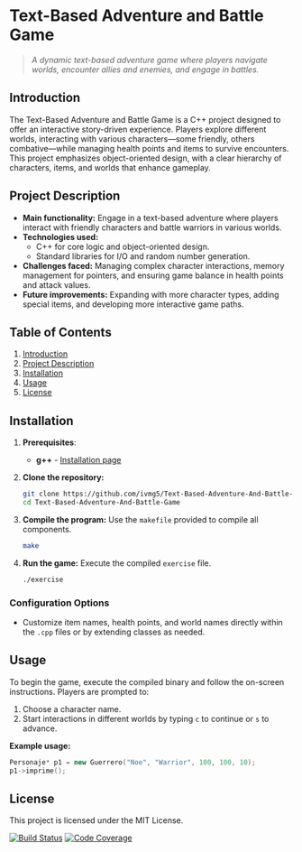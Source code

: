 # **Text-Based Adventure and Battle Game**
> *A dynamic text-based adventure game where players navigate worlds, encounter allies and enemies, and engage in battles.*

## **Introduction**
The Text-Based Adventure and Battle Game is a C++ project designed to offer an interactive story-driven experience. Players explore different worlds, interacting with various characters—some friendly, others combative—while managing health points and items to survive encounters. This project emphasizes object-oriented design, with a clear hierarchy of characters, items, and worlds that enhance gameplay.

## **Project Description**
- **Main functionality:** Engage in a text-based adventure where players interact with friendly characters and battle warriors in various worlds.
- **Technologies used:** 
  - C++ for core logic and object-oriented design.
  - Standard libraries for I/O and random number generation.
- **Challenges faced:** Managing complex character interactions, memory management for pointers, and ensuring game balance in health points and attack values.
- **Future improvements:** Expanding with more character types, adding special items, and developing more interactive game paths.

## **Table of Contents**
1. [Introduction](#introduction)
2. [Project Description](#project-description)
3. [Installation](#installation)
4. [Usage](#usage)
5. [License](#license)

## **Installation**
1. **Prerequisites**:
   - **g++** - [Installation page](https://gcc.gnu.org/install/)
   
2. **Clone the repository:**
   ```bash
   git clone https://github.com/ivmg5/Text-Based-Adventure-And-Battle-Game.git
   cd Text-Based-Adventure-And-Battle-Game
   ```

3. **Compile the program:**
   Use the `makefile` provided to compile all components.
   ```bash
   make
   ```

4. **Run the game:**
   Execute the compiled `exercise` file.
   ```bash
   ./exercise
   ```

### **Configuration Options**
- Customize item names, health points, and world names directly within the `.cpp` files or by extending classes as needed.

## **Usage**
To begin the game, execute the compiled binary and follow the on-screen instructions. Players are prompted to:
1. Choose a character name.
2. Start interactions in different worlds by typing `c` to continue or `s` to advance.

**Example usage:**
```cpp
Personaje* p1 = new Guerrero("Noe", "Warrior", 100, 100, 10);
p1->imprime();
```

## **License**
This project is licensed under the MIT License.

[![Build Status](https://img.shields.io/badge/status-active-brightgreen)](#)
[![Code Coverage](https://img.shields.io/badge/coverage-80%25-yellowgreen)](#)
